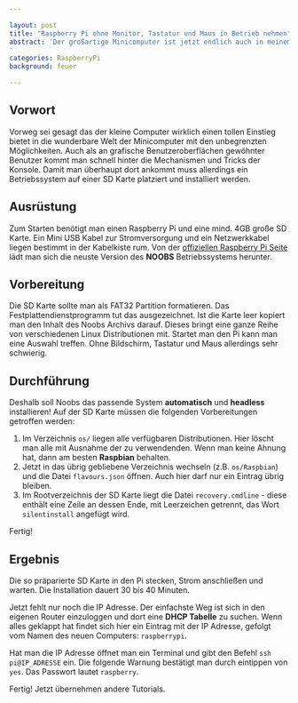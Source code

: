 ```yaml
---

layout: post
title: "Raspberry Pi ohne Monitor, Tastatur und Maus in Betrieb nehmen"
abstract: 'Der großartige Minicomputer ist jetzt endlich auch in meinem Arbeitszimmer angekommen. Zwischen iMac und MacBookPro stellte sich aber schnell die Frage: wie installiere ich das Teil ohne einen HDMI fähigen Monitor oder USB Tastatur. Zum Glück ist die Lösung kostenlos und ganz einfach!
'
categories: RaspberryPi
background: feuer

---
```




## Vorwort

Vorweg sei gesagt das der kleine Computer wirklich einen tollen Einstieg bietet in die wunderbare Welt der Minicomputer mit den unbegrenzten Möglichkeiten. Auch als an grafische Benutzeroberflächen gewöhnter Benutzer kommt man schnell hinter die Mechanismen und Tricks der Konsole. Damit man überhaupt dort ankommt muss allerdings ein Betriebssystem auf einer SD Karte platziert und installiert werden.


## Ausrüstung

Zum Starten benötigt man einen Raspberry Pi und eine mind. 4GB große SD Karte. Ein Mini USB Kabel zur Stromversorgung und ein Netzwerkkabel liegen bestimmt in der Kabelkiste rum. Von der [offiziellen Raspberry Pi Seite](http://www.raspberrypi.org/downloads) lädt man sich die neuste Version des **NOOBS** Betriebssystems herunter.


## Vorbereitung

Die SD Karte sollte man als FAT32 Partition formatieren. Das Festplattendienstprogramm tut das ausgezeichnet. Ist die Karte leer kopiert man den Inhalt des Noobs Archivs darauf. Dieses bringt eine ganze Reihe von verschiedenen Linux Distributionen mit. Startet man den Pi kann man eine Auswahl treffen. Ohne Bildschirm, Tastatur und Maus allerdings sehr schwierig.


## Durchführung

Deshalb soll Noobs das passende System **automatisch** und **headless** installieren! Auf der SD Karte müssen die folgenden Vorbereitungen getroffen werden:

1. Im Verzeichnis `os/` liegen alle verfügbaren Distributionen. Hier löscht man alle mit Ausnahme der zu verwendenden. Wenn man keine Ahnung hat, dann am besten **Raspbian** behalten.
2. Jetzt in das übrig gebliebene Verzeichnis wechseln (z.B. `os/Raspbian`) und die Datei `flavours.json` öffnen. Auch hier darf nur ein Eintrag übrig bleiben.
3. Im Rootverzeichnis der SD Karte liegt die Datei `recovery.cmdline` - diese enthält eine Zeile an dessen Ende, mit Leerzeichen getrennt, das Wort `silentinstall` angefügt wird.

Fertig!


## Ergebnis

Die so präparierte SD Karte in den Pi stecken, Strom anschließen und warten. Die Installation dauert 30 bis 40 Minuten. 

Jetzt fehlt nur noch die IP Adresse. Der einfachste Weg ist sich in den eigenen Router einzuloggen und dort eine **DHCP Tabelle** zu suchen. Wenn alles geklappt hat findet sich hier ein Eintrag mit der IP Adresse, gefolgt vom Namen des neuen Computers: `raspberrypi`.

Hat man die IP Adresse öffnet man ein Terminal und gibt den Befehl `ssh pi@IP_ADRESSE` ein. Die folgende Warnung bestätigt man durch eintippen von `yes`. Das Passwort lautet `raspberry`. 

Fertig! Jetzt übernehmen andere Tutorials.